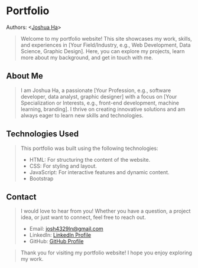 # Portfolio
Authors: \<[Joshua Ha](https://github.com/UserIsBlank)\>
> Welcome to my portfolio website! This site showcases my work, skills, and experiences in [Your Field/Industry, e.g., Web Development, Data Science, Graphic Design]. Here, you can explore my
> projects, learn more about my background, and get in touch with me.
## About Me
> I am Joshua Ha, a passionate [Your Profession, e.g., software developer, data analyst, graphic designer] with a focus on [Your Specialization or Interests, e.g., front-end development, machine learning, branding]. I thrive on creating innovative solutions and am always eager to learn new skills and technologies.
## Technologies Used
> This portfolio was built using the following technologies:
> * HTML: For structuring the content of the website.
> * CSS: For styling and layout.
> * JavaScript: For interactive features and dynamic content.
> * Bootstrap
## Contact
> I would love to hear from you! Whether you have a question, a project idea, or just want to connect, feel free to reach out.
> * Email: josh4329ln@gmail.com
> * LinkedIn: [LinkedIn Profile](https://www.linkedin.com/in/joshua-ha-805879280/)
> * GitHub: [GitHub Profile](https://github.com/UserIsBlank)

> Thank you for visiting my portfolio website! I hope you enjoy exploring my work.
